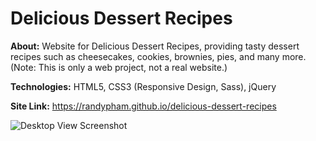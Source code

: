 # Delicious Dessert Recipes
**About:** Website for Delicious Dessert Recipes, providing tasty dessert recipes such as cheesecakes, cookies, brownies, pies, and many more. (Note: This is only a web project, not a real website.)

**Technologies:** HTML5, CSS3 (Responsive Design, Sass), jQuery

**Site Link:** https://randypham.github.io/delicious-dessert-recipes

![Desktop View Screenshot](https://github.com/randypham/delicious-dessert-recipes/blob/master/screenshots/desktop.png)


